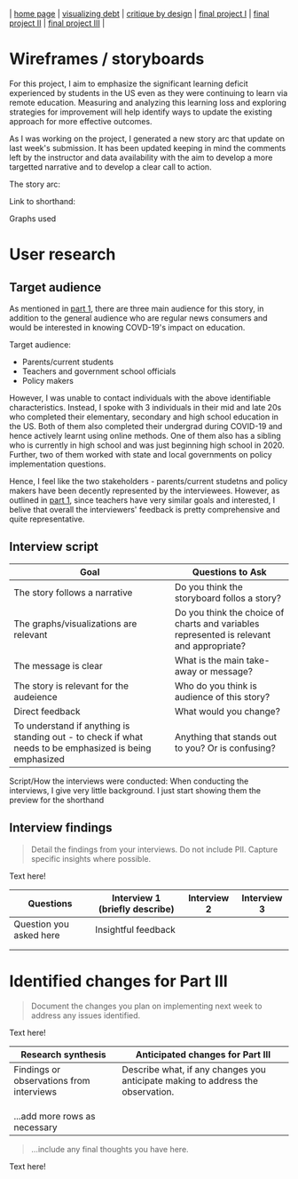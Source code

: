 | [home page](https://pranavakadiyala.github.io/Portfolio/) | [visualizing debt](visualizing-government-debt) | [critique by design](critique-by-design) | [final project I](final-project-part-one) | [final project II](final-project-part-two) | [final project III](final-project-part-three) |

# Wireframes / storyboards

For this project, I aim to emphasize the significant learning deficit experienced by students in the US even as they were continuing to learn via remote education. Measuring and analyzing this learning loss and exploring strategies for improvement will help identify ways to update the existing approach for more effective outcomes.

As I was working on the project, I generated a new story arc that update on last week's submission. It has been updated keeping in mind the comments left by the instructor and data availability with the aim to develop a more targetted narrative and to develop a clear call to action. 

The story arc:

Link to shorthand:

Graphs used

# User research 

## Target audience

As mentioned in [part 1](final-project-part-one), there are three main audience for this story, in addition to the general audience who are regular news consumers and would be interested in knowing COVD-19's impact on education. 

Target audience:
* Parents/current students
* Teachers and government school officials
* Policy makers

However, I was unable to contact individuals with the above identifiable characteristics. Instead, I spoke with 3 individuals in their mid and late 20s who completed their elementary, secondary and high school education in the US. Both of them also completed their undergrad during COVID-19 and hence actively learnt using online methods. One of them also has a sibling who is currently in high school and was just beginning high school in 2020. Further, two of them worked with state and local governments on policy implementation questions. 

Hence, I feel like the two stakeholders - parents/current studetns and policy makers have been decently represented by the interviewees. However, as outlined in [part 1](final-project-part-one), since teachers have very similar goals and interested, I belive that overall the interviewers' feedback is pretty comprehensive and quite representative. 

## Interview script

| Goal | Questions to Ask |
|------|------------------|
| The story follows a narrative   | Do you think the storyboard follos a story?              |
| The graphs/visualizations are relevant    | Do you think the choice of charts and variables represented is relevant and appropriate?               |
| The message is clear    | What is the main take-away or message?                 |
| The story is relevant for the audeience  | Who do you think is audience of this story? |
| Direct feedback | What would you change? |
| To understand if anything is standing out - to check if what needs to be emphasized is being emphasized | Anything that stands out to you? Or is confusing? |

Script/How the interviews were conducted:
When conducting the interviews, I give very little background. I just start showing them the preview for the shorthand

## Interview findings
> Detail the findings from your interviews.  Do not include PII.  Capture specific insights where possible.

Text here!

| Questions               | Interview 1 (briefly describe) | Interview 2 | Interview 3 |
|-------------------------|--------------------------------|-------------|-------------|
| Question you asked here | Insightful feedback            |             |             |
|                         |                                |             |             |
|                         |                                |             |             |


# Identified changes for Part III
> Document the changes you plan on implementing next week to address any issues identified.  

Text here!

| Research synthesis                       | Anticipated changes for Part III                                                |
|------------------------------------------|---------------------------------------------------------------------------------|
| Findings or observations from interviews | Describe what, if any changes you anticipate making to address the observation. |
|                                          |                                                                                 |
|                                          |                                                                                 |
|                                          |                                                                                 |
| ...add more rows as necessary            |                                                                                 |

> ...include any final thoughts you have here. 

Text here!
